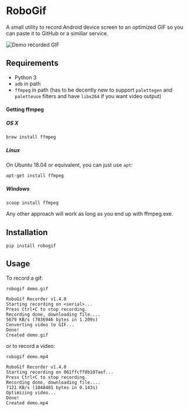 # RoboGif

A small utility to record Android device screen to an optimized GIF so you can paste it to GitHub or a simillar service.

![Demo recorded GIF](/images/demo.gif)

## Requirements

* Python 3
* `adb` in path
* `ffmpeg` in path (has to be decently new to support `palettegen` and `paletteuse` filters and have `libx264` if you want video output)

#### Getting ffmpeg

##### OS X

```
brew install ffmpeg
```

##### Linux

On Ubuntu 18.04 or equivalent, you can just use `apt`:

```
apt-get install ffmpeg
```
 
##### Windows
 
```
scoop install ffmpeg
```

Any other approach will work as long as you end up with ffmpeg.exe.

## Installation

```
pip install robogif
```

## Usage

To record a gif:

```
robogif demo.gif

RoboGif Recorder v1.4.0
Starting recording on <serial>...
Press Ctrl+C to stop recording.
Recording done, downloading file....
5679 KB/s (7036946 bytes in 1.209s)
Converting video to GIF...
Done!
Created demo.gif
```

or to record a video:

```
robogif demo.mp4

RoboGif Recorder v1.4.0
Starting recording on 061ffcff0b107aef...
Press Ctrl+C to stop recording.
Recording done, downloading file....
7121 KB/s (1048401 bytes in 0.143s)
Optimizing video...
Done!
Created demo.mp4
```
